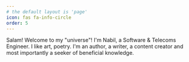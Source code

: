 ```yaml
---
# the default layout is 'page'
icon: fas fa-info-circle
order: 5
---
```


Salam! Welcome to my "universe"! I'm Nabil, a Software & Telecoms Engineer. I like art, poetry. I'm an author, a writer, a content creator
  and most importantly a seeker of beneficial knowledge.